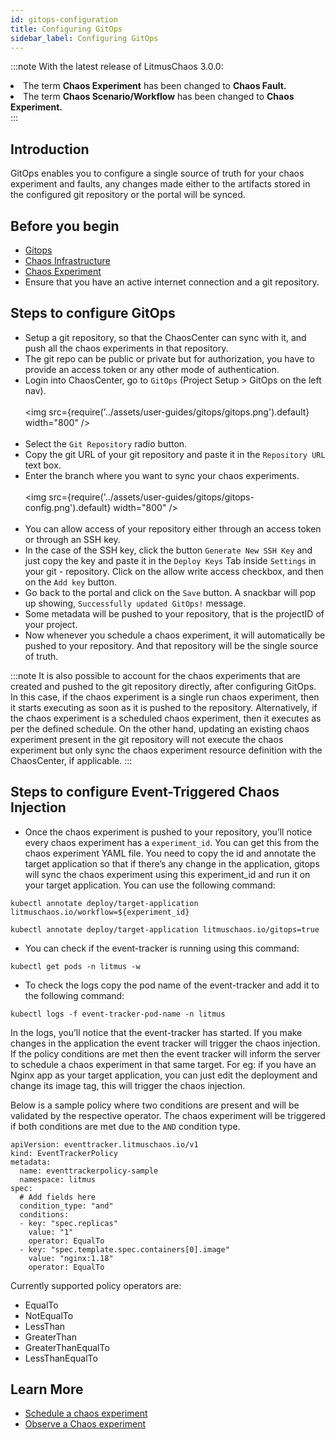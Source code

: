 ```yaml
---
id: gitops-configuration
title: Configuring GitOps
sidebar_label: Configuring GitOps
---
```


:::note
With the latest release of LitmusChaos 3.0.0:
<li>The term <b>Chaos Experiment</b> has been changed to <b>Chaos Fault.</b> </li>
<li>The term <b>Chaos Scenario/Workflow</b> has been changed to <b>Chaos Experiment.</b></li>
:::


## Introduction

GitOps enables you to configure a single source of truth for your chaos experiment and faults, any changes made either to the artifacts stored in the configured git repository or the portal will be synced.

## Before you begin

- [Gitops](../concepts/gitops.md)
- [Chaos Infrastructure](../concepts/infrastructure.md)
- [Chaos Experiment](../concepts/chaos-workflow.md)
- Ensure that you have an active internet connection and a git repository.

## Steps to configure GitOps

- Setup a git repository, so that the ChaosCenter can sync with it, and push all the chaos experiments in that repository.
- The git repo can be public or private but for authorization, you have to provide an access token or any other mode of authentication.
- Login into ChaosCenter, go to `GitOps` (Project Setup > GitOps on the left nav).
  <br/><br/>
  <img src={require('../assets/user-guides/gitops/gitops.png').default} width="800" />
  <br/><br/>
- Select the `Git Repository` radio button.
- Copy the git URL of your git repository and paste it in the `Repository URL` text box.
- Enter the branch where you want to sync your chaos experiments.
  <br/><br/>
  <img src={require('../assets/user-guides/gitops/gitops-config.png').default} width="800" />
  <br/><br/>
- You can allow access of your repository either through an access token or through an SSH key.
- In the case of the SSH key, click the button `Generate New SSH Key` and just copy the key and paste it in the `Deploy Keys` Tab inside `Settings` in your git - repository. Click on the allow write access checkbox, and then on the `Add key` button.
- Go back to the portal and click on the `Save` button. A snackbar will pop up showing, `Successfully updated GitOps!` message.
- Some metadata will be pushed to your repository, that is the projectID of your project.
- Now whenever you schedule a chaos experiment, it will automatically be pushed to your repository. And that repository will be the single source of truth.

:::note
It is also possible to account for the chaos experiments that are created and pushed to the git repository directly, after configuring GitOps. In this case, if the chaos experiment is a single run chaos experiment, then it starts executing as soon as it is pushed to the repository. Alternatively, if the chaos experiment is a scheduled chaos experiment, then it executes as per the defined schedule. On the other hand, updating an existing chaos experiment present in the git repository will not execute the chaos experiment but only sync the chaos experiment resource definition with the ChaosCenter, if applicable.
:::

## Steps to configure Event-Triggered Chaos Injection

- Once the chaos experiment is pushed to your repository, you’ll notice every chaos experiment has a `experiment_id`. You can get this from the chaos experiment YAML file. You need to copy the id and annotate the target application so that if there’s any change in the application, gitops will sync the chaos experiment using this experiment_id and run it on your target application. You can use the following command:

```
kubectl annotate deploy/target-application litmuschaos.io/workflow=${experiment_id}
```

```
kubectl annotate deploy/target-application litmuschaos.io/gitops=true
```

- You can check if the event-tracker is running using this command:<br/>

```
kubectl get pods -n litmus -w
```

- To check the logs copy the pod name of the event-tracker and add it to the following command:

```
kubectl logs -f event-tracker-pod-name -n litmus
```

In the logs, you’ll notice that the event-tracker has started.
If you make changes in the application the event tracker will trigger the chaos injection. If the policy conditions are met then the event tracker will inform the server to schedule a chaos experiment in that same target. For eg: if you have an Nginx app as your target application, you can just edit the deployment and change its image tag, this will trigger the chaos injection.

Below is a sample policy where two conditions are present and will be validated by the respective operator. The chaos experiment will be triggered if both conditions are met due to the `AND` condition type.

```
apiVersion: eventtracker.litmuschaos.io/v1
kind: EventTrackerPolicy
metadata:
  name: eventtrackerpolicy-sample
  namespace: litmus
spec:
  # Add fields here
  condition_type: "and"
  conditions:
  - key: "spec.replicas"
    value: "1"
    operator: EqualTo
  - key: "spec.template.spec.containers[0].image"
    value: "nginx:1.18"
    operator: EqualTo

```

Currently supported policy operators are:

- EqualTo
- NotEqualTo
- LessThan
- GreaterThan
- GreaterThanEqualTo
- LessThanEqualTo

## Learn More

- [Schedule a chaos experiment](../user-guides/schedule-experiment.md)
- [Observe a Chaos experiment](../user-guides/observe-experiment.md)
